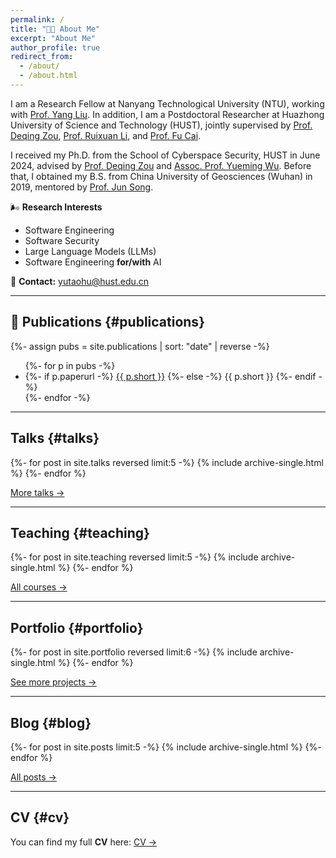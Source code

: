 ```yaml
---
permalink: /
title: "🙌🏼 About Me"
excerpt: "About Me"
author_profile: true
redirect_from:
  - /about/
  - /about.html
---
```


I am a Research Fellow at Nanyang Technological University (NTU), working with [Prof. Yang Liu](https://personal.ntu.edu.sg/yangliu/). In addition, I am a Postdoctoral Researcher at Huazhong University of Science and Technology (HUST), jointly supervised by [Prof. Deqing Zou](http://faculty.hust.edu.cn/zoudeqing/zh_CN/index.htm), [Prof. Ruixuan Li](https://idc.hust.edu.cn/rxli/chinese/index.htm), and [Prof. Fu Cai](http://faculty.hust.edu.cn/fucai/zh_CN/more/1623241/jsjjgd/index.htm).

I received my Ph.D. from the School of Cyberspace Security, HUST in June 2024, advised by [Prof. Deqing Zou](http://faculty.hust.edu.cn/zoudeqing/zh_CN/index.htm) and [Assoc. Prof. Yueming Wu](https://wu-yueming.github.io/). Before that, I obtained my B.S. from China University of Geosciences (Wuhan) in 2019, mentored by [Prof. Jun Song](https://grzy.cug.edu.cn/songjun/zh_CN/index.htm).

🌬 **Research Interests**
- Software Engineering  
- Software Security  
- Large Language Models (LLMs)  
- Software Engineering **for/with** AI  

💌 **Contact:** yutaohu@hust.edu.cn

---

## 📑 Publications {#publications}
{%- assign pubs = site.publications | sort: "date" | reverse -%}
<ul class="pubs simple">
{%- for p in pubs -%}
  <li>
    {%- if p.paperurl -%}
      <a href="{{ p.paperurl }}">{{ p.short }}</a>
    {%- else -%}
      {{ p.short }}
    {%- endif -%}
  </li>
{%- endfor -%}
</ul>

---

## Talks {#talks}
{%- for post in site.talks reversed limit:5 -%}
  {% include archive-single.html %}
{%- endfor %}
<p><a href="{{ '/talks/' | relative_url }}">More talks →</a></p>

---

## Teaching {#teaching}
{%- for post in site.teaching reversed limit:5 -%}
  {% include archive-single.html %}
{%- endfor %}
<p><a href="{{ '/teaching/' | relative_url }}">All courses →</a></p>

---

## Portfolio {#portfolio}
{%- for post in site.portfolio reversed limit:6 -%}
  {% include archive-single.html %}
{%- endfor %}
<p><a href="{{ '/portfolio/' | relative_url }}">See more projects →</a></p>

---

## Blog {#blog}
{%- for post in site.posts limit:5 -%}
  {% include archive-single.html %}
{%- endfor %}
<p><a href="{{ '/year-archive/' | relative_url }}">All posts →</a></p>

---

## CV {#cv}
You can find my full **CV** here: <a href="{{ '/cv/' | relative_url }}">CV →</a>
